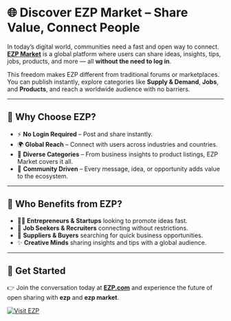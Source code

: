 # 🌐 Discover EZP Market – Share Value, Connect People

In today’s digital world, communities need a fast and open way to connect.  
**[EZP Market](https://www.ezp.com)** is a global platform where users can share ideas, insights, tips, jobs, products, and more — all **without the need to log in**.  

This freedom makes EZP different from traditional forums or marketplaces.  
You can publish instantly, explore categories like **Supply & Demand**, **Jobs**, and **Products**, and reach a worldwide audience with no barriers.

---

## 🔑 Why Choose EZP?
- ⚡ **No Login Required** – Post and share instantly.  
- 🌍 **Global Reach** – Connect with users across industries and countries.  
- 📂 **Diverse Categories** – From business insights to product listings, EZP Market covers it all.  
- 🤝 **Community Driven** – Every message, idea, or opportunity adds value to the ecosystem.  

---

## 🚀 Who Benefits from EZP?
- 👩‍💼 **Entrepreneurs & Startups** looking to promote ideas fast.  
- 💼 **Job Seekers & Recruiters** connecting without restrictions.  
- 🛒 **Suppliers & Buyers** searching for quick business opportunities.  
- ✨ **Creative Minds** sharing insights and tips with a global audience.  

---

## 📌 Get Started
👉 Join the conversation today at [**EZP.com**](https://www.ezp.com) and experience the future of open sharing with **ezp** and **ezp market**.  

[![Visit EZP](https://img.shields.io/badge/EZP-Market-blue?logo=google-chrome&logoColor=white)](https://www.ezp.com)
